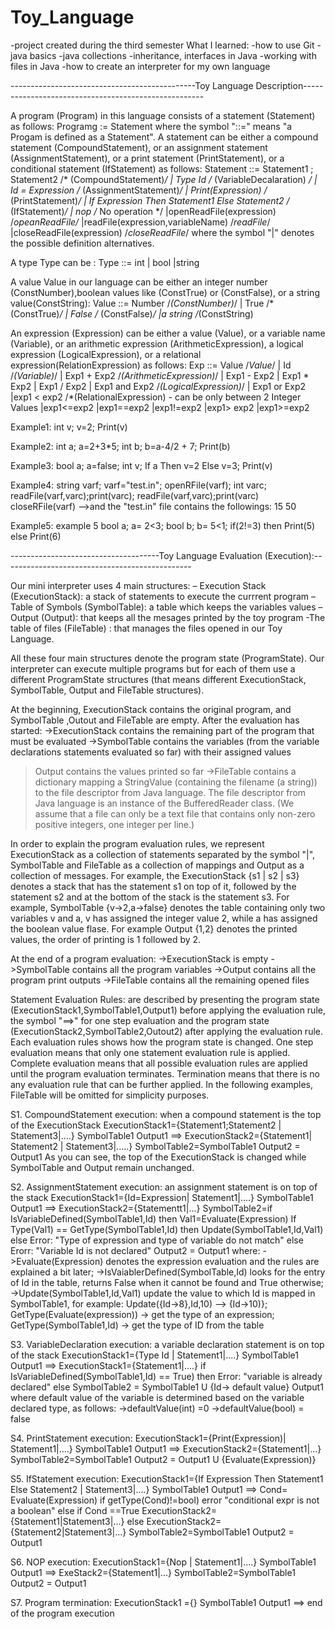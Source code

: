 # Toy_Language
-project created during the third semester 
What I learned:
-how to use Git
-java basics
-java collections
-inheritance, interfaces in Java
-working with files in Java
-how to create an interpreter for my own language


----------------------------------------------Toy Language Description-----------------------------------------------------

A program (Program) in this language consists of a statement (Statement) as follows:
Programg := Statement where the symbol "::=" means "a Progam is defined as a Statement".
A statement can be either a compound statement (CompoundStatement), or an assignment statement
(AssignmentStatement), or a print statement (PrintStatement), or a conditional statement (IfStatement) as follows:
Statement ::= Statement1 ; Statement2 /* (CompoundStatement)*/
 | Type Id /* (VariableDecalaration) */
 | Id = Expression /* (AssignmentStatement)*/
 | Print(Expression) /* (PrintStatement)*/
 | If Expression Then Statement1 Else Statement2 /* (IfStatement)*/
 | nop /* No operation */
 |openReadFile(expression) /*opeanReadFile/*
 |readFile(expression,variableName) /*readFile*/
 |closeReadFile(expression) /*closeReadFile*/
where the symbol "|" denotes the possible definition alternatives.

A type Type can be :
Type ::= int
 | bool
 |string
 
A value Value in our language can be either an integer number (ConstNumber),boolean
values like (ConstTrue) or (ConstFalse), or a string value(ConstString):
Value ::= Number /*(ConstNumber)*/
 | True /* (ConstTrue)*/
 | False /* (ConstFalse)*/
 |a string /*(ConstString)
 
An expression (Expression) can be either a value (Value), or a variable name (Variable), or an arithmetic
expression (ArithmeticExpression), a logical expression (LogicalExpression), or a relational expression(RelationExpression) as follows:
Exp ::= Value /*Value*/
 | Id /*(Variable)*/
 | Exp1 + Exp2 /*(ArithmeticExpression)*/
 | Exp1 - Exp2
 | Exp1 * Exp2
 | Exp1 / Exp2
 | Exp1 and Exp2 /*(LogicalExpression)*/
 | Exp1 or Exp2
 |exp1 < exp2 /*(RelationalExpression) - can be only between 2 Integer Values
 |exp1<=exp2
 |exp1==exp2
 |exp1!=exp2
 |exp1> exp2
 |exp1>=exp2 
 
Example1:
int v;
v=2;
Print(v)

Example2:
int a;
a=2+3*5;
int b;
b=a-4/2 + 7;
Print(b)

Example3:
bool a;
a=false;
int v;
If a Then v=2 Else v=3;
Print(v)

Example4:
string varf;
varf="test.in";
openRFile(varf);
int varc;
readFile(varf,varc);print(varc);
readFile(varf,varc);print(varc)
closeRFile(varf)
-->and the "test.in" file contains the followings:
15<NL>
50<NL>
<EOF>

Example5:
example 5
bool a;
a= 2<3;
bool b;
b= 5<1;
if(2!=3) then Print(5) else Print(6)

-------------------------------------Toy Language Evaluation (Execution):-----------------------------------------------

Our mini interpreter uses 4 main structures:
– Execution Stack (ExecutionStack): a stack of statements to execute the currrent program
– Table of Symbols (SymbolTable): a table which keeps the variables values
– Output (Output): that keeps all the mesages printed by the toy program
-The table of files (FileTable) : that manages the files opened in our Toy Language.

All these four main structures denote the program state (ProgramState). Our interpreter can
execute multiple programs but for each of them use a different ProgramState structures (that
means different ExecutionStack, SymbolTable, Output and FileTable structures).

At the beginning, ExecutionStack contains the original program, and SymbolTable ,Outout and FileTable are empty.
After the evaluation has started:
->ExecutionStack contains the remaining part of the program that
must be evaluated
->SymbolTable contains the variables (from the variable declarations
statements evaluated so far) with their assigned values
>Output contains the values printed so far
->FileTable contains a dictionary mapping a StringValue (containing the filename (a string)) to the file descriptor from
Java language. The file descriptor from Java language is an instance of the BufferedReader class.
(We assume that a file can only be a text file that contains only non-zero positive integers, one
integer per line.)

In order to explain the program evaluation rules, we represent ExecutionStack as a collection of
statements separated by the symbol "|", SymbolTable and FileTable as a collection of mappings and Output as a
collection of messages.
For example, the ExecutionStack {s1 | s2 | s3} denotes a stack that has the statement s1 on top of it,
followed by the statement s2 and at the bottom of the stack is the statement s3.
For example, SymbolTable {v->2,a->false} denotes the table containing only two variables v and
a, v has assigned the integer value 2, while a has assigned the boolean value flase.
For example Output {1,2} denotes the printed values, the order of printing is 1 followed by 2.

At the end of a program evaluation:
->ExecutionStack is empty
->SymbolTable contains all the program variables
->Output contains all the program print outputs
->FileTable contains all the remaining opened files

Statement Evaluation Rules: are described by presenting the program state
(ExecutionStack1,SymbolTable1,Output1) before applying the evaluation rule, the symbol "==>" for one
step evaluation and the program state (ExecutionStack2,SymbolTable2,Outout2) after applying the 
evaluation rule. Each evaluation rules shows how the program state is changed. One step
evaluation means that only one statement evaluation rule is applied. Complete evaluation
means that all possible evaluation rules are applied until the program evaluation terminates.
Termination means that there is no any evaluation rule that can be further applied. In the following examples,
FileTable will be omitted for simplicity purposes.

S1. CompoundStatement execution: when a compound statement is the top of the ExecutionStack
ExecutionStack1={Statement1;Statement2 | Statement3|....}
SymbolTable1
Output1
 ==>
ExecutionStack2={Statement1| Statement2 | Statement3|.....}
SymbolTable2=SymbolTable1
Output2 = Output1
As you can see, the top of the ExecutionStack is changed while SymbolTable and Output remain
unchanged.

S2. AssignmentStatement execution: an assignment statement is on top of the stack
ExecutionStack1={Id=Expression| Statement1|....}
SymbolTable1
Output1
 ==>
ExecutionStack2={Statementt1|...}
SymbolTable2=if IsVariableDefined(SymbolTable1,Id) then
 Val1=Evaluate(Expression)
 If Type(Val1) == GetType(SymbolTable1,Id) then
 Update(SymbolTable1,Id,Val1)
 else Error: "Type of expression and type of variable do not match"
 else Erorr: "Variable Id is not declared"
Output2 = Output1
where:
->Evaluate(Expression) denotes the expression evaluation and the rules are explained a bit later;
->IsVaiablerDefined(SymbolTable,Id) looks for the entry of Id in the table, returns False when it cannot be
  found and True otherwise;
->Update(SymbolTable1,Id,Val1) update the value to which Id is mapped in SymbolTable1, for example:
    Update({Id->8},Id,10) --> {Id->10)};
    GetType(Evaluate(expression)) -> get the type of an expression;
    GetType(SymbolTable1,Id) -> get the type of ID from the table
    
S3. VariableDeclaration execution: a variable declaration statement is on top of the stack
ExecutionStack1={Type Id | Statement1|....}
SymbolTable1
Output1
 ==>
ExecutionStack1={Statement1|....}
if IsVariableDefined(SymbolTable1,Id) == True) then Error: "variable is already declared"
else SymbolTable2 = SymbolTable1 U {Id-> default value}
Output1 
where default value of the variable is determined based on the variable declared type, as follows:
->defaultValue(int) =0
->defaultValue(bool) = false

S4. PrintStatement execution:
ExecutionStack1={Print(Expression)| Statement1|....}
SymbolTable1
Output1
 ==>
ExecutionStack2={Statement1|...}
SymbolTable2=SymbolTable1
Output2 = Output1 U {Evaluate(Expression)}

S5. IfStatement execution:
ExecutionStack1={If Expression Then Statement1 Else Statement2 | Statement3|....}
SymbolTable1
Output1
 ==>
Cond= Evaluate(Expression)
if getType(Cond)!=bool) error "conditional expr is not a boolean"
else
 if Cond ==True ExecutionStack2={Statement1|Statement3|...} 
 else ExecutionStack2={Statement2|Statement3|...}
SymbolTable2=SymbolTable1
Output2 = Output1

S6. NOP execution:
ExecutionStack1={Nop | Statement1|....}
SymbolTable1
Output1
 ==>
ExeStack2={Statement1|...}
SymbolTable2=SymbolTable1
Output2 = Output1

S7. Program termination:
ExecutionStack1 ={}
SymbolTable1
Output1
==>
end of the program execution
